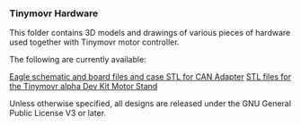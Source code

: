 ### Tinymovr Hardware

This folder contains 3D models and drawings of various pieces of hardware used together with Tinymovr motor controller.

The following are currently available:

[Eagle schematic and board files and case STL for CAN Adapter](./can-adapter/)
[STL files for the Tinymovr alpha Dev Kit Motor Stand](./motor-stand/)

Unless otherwise specified, all designs are released under the GNU General Public License V3 or later.
